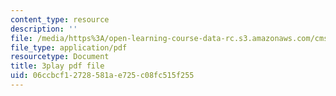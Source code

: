 ```yaml
---
content_type: resource
description: ''
file: /media/https%3A/open-learning-course-data-rc.s3.amazonaws.com/cms-608-game-design-fall-2010/06ccbcf12728581ae725c08fc515f255_68562.pdf
file_type: application/pdf
resourcetype: Document
title: 3play pdf file
uid: 06ccbcf1-2728-581a-e725-c08fc515f255
---
```

